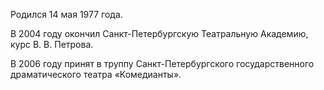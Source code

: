 Родился 14 мая 1977 года.


В 2004 году окончил Санкт-Петербургскую Театральную Академию, курс В. В. Петрова.


В 2006 году принят в труппу Санкт-Петербургского государственного драматического театра «Комедианты».